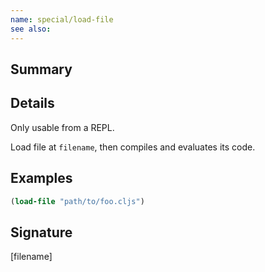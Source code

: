 ```yaml
---
name: special/load-file
see also:
---
```


## Summary

## Details

Only usable from a REPL.

Load file at `filename`, then compiles and evaluates its code.

## Examples

```clj
(load-file "path/to/foo.cljs")
```

## Signature
[filename]
